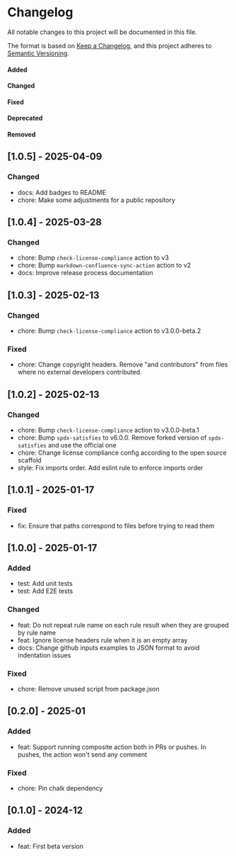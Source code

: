 # Changelog

All notable changes to this project will be documented in this file.

The format is based on [Keep a Changelog](https://keepachangelog.com/en/1.0.0/),
and this project adheres to [Semantic Versioning](https://semver.org/spec/v2.0.0.html).

#### Added
#### Changed
#### Fixed
#### Deprecated
#### Removed

## [1.0.5] - 2025-04-09

### Changed

* docs: Add badges to README
* chore: Make some adjustments for a public repository

## [1.0.4] - 2025-03-28

### Changed

* chore: Bump `check-license-compliance` action to v3
* chore: Bump `markdown-confluence-sync-action` action to v2
* docs: Improve release process documentation

## [1.0.3] - 2025-02-13

### Changed

* chore: Bump `check-license-compliance` action to v3.0.0-beta.2

### Fixed

* chore: Change copyright headers. Remove "and contributors" from files where no external developers contributed.

## [1.0.2] - 2025-02-13

### Changed

* chore: Bump `check-license-compliance` action to v3.0.0-beta.1
* chore: Bump `spdx-satisfies` to v6.0.0. Remove forked version of `spdx-satisfies` and use the official one
* chore: Change license compliance config according to the open source scaffold
* style: Fix imports order. Add eslint rule to enforce imports order

## [1.0.1] - 2025-01-17

### Fixed

* fix: Ensure that paths correspond to files before trying to read them

## [1.0.0] - 2025-01-17

### Added

* test: Add unit tests
* test: Add E2E tests

### Changed

* feat: Do not repeat rule name on each rule result when they are grouped by rule name
* feat: Ignore license headers rule when it is an empty array
* docs: Change github inputs examples to JSON format to avoid indentation issues

### Fixed

* chore: Remove unused script from package.json

## [0.2.0] - 2025-01

### Added

* feat: Support running composite action both in PRs or pushes. In pushes, the action won't send any comment

### Fixed

* chore: Pin chalk dependency


## [0.1.0] - 2024-12

### Added

* feat: First beta version
